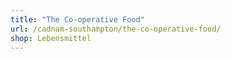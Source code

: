 ```yaml
---
title: "The Co-operative Food"
url: /cadnam-southampton/the-co-operative-food/
shop: Lebensmittel
---
```

